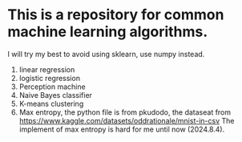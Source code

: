 # This is a repository for common machine learning algorithms.
I will try my best to avoid using sklearn, use numpy instead.
1. linear regression
2. logistic regression
3. Perception machine
4. Naive Bayes classifier
5. K-means clustering
6. Max entropy, the python file is from pkudodo, the dataseat from https://www.kaggle.com/datasets/oddrationale/mnist-in-csv
The implement of max entropy  is hard for me until now (2024.8.4).
